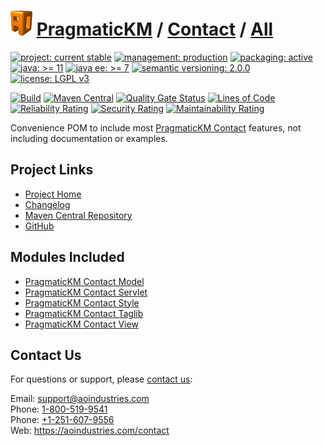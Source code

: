 # [<img src="ao-logo.png" alt="AO Logo" width="35" height="40">](https://github.com/ao-apps) [PragmaticKM](https://github.com/ao-apps/pragmatickm) / [Contact](https://github.com/ao-apps/pragmatickm-contact) / [All](https://github.com/ao-apps/pragmatickm-contact-all)

[![project: current stable](https://pragmatickm.com/ao-badges/project-current-stable.svg)](https://aoindustries.com/life-cycle#project-current-stable)
[![management: production](https://pragmatickm.com/ao-badges/management-production.svg)](https://aoindustries.com/life-cycle#management-production)
[![packaging: active](https://pragmatickm.com/ao-badges/packaging-active.svg)](https://aoindustries.com/life-cycle#packaging-active)  
[![java: &gt;= 11](https://pragmatickm.com/ao-badges/java-11.svg)](https://docs.oracle.com/en/java/javase/11/)
[![java ee: &gt;= 7](https://pragmatickm.com/ao-badges/javaee-7.svg)](https://docs.oracle.com/javaee/7/)
[![semantic versioning: 2.0.0](https://pragmatickm.com/ao-badges/semver-2.0.0.svg)](http://semver.org/spec/v2.0.0.html)
[![license: LGPL v3](https://pragmatickm.com/ao-badges/license-lgpl-3.0.svg)](https://www.gnu.org/licenses/lgpl-3.0)

[![Build](https://github.com/ao-apps/pragmatickm-contact-all/workflows/Build/badge.svg?branch=1.x)](https://github.com/ao-apps/pragmatickm-contact-all/actions?query=workflow%3ABuild)
[![Maven Central](https://maven-badges.herokuapp.com/maven-central/com.pragmatickm/pragmatickm-contact-all/badge.svg)](https://maven-badges.herokuapp.com/maven-central/com.pragmatickm/pragmatickm-contact-all)
[![Quality Gate Status](https://sonarcloud.io/api/project_badges/measure?branch=1.x&project=com.pragmatickm%3Apragmatickm-contact-all&metric=alert_status)](https://sonarcloud.io/dashboard?branch=1.x&id=com.pragmatickm%3Apragmatickm-contact-all)
[![Lines of Code](https://sonarcloud.io/api/project_badges/measure?branch=1.x&project=com.pragmatickm%3Apragmatickm-contact-all&metric=ncloc)](https://sonarcloud.io/component_measures?branch=1.x&id=com.pragmatickm%3Apragmatickm-contact-all&metric=ncloc)  
[![Reliability Rating](https://sonarcloud.io/api/project_badges/measure?branch=1.x&project=com.pragmatickm%3Apragmatickm-contact-all&metric=reliability_rating)](https://sonarcloud.io/component_measures?branch=1.x&id=com.pragmatickm%3Apragmatickm-contact-all&metric=Reliability)
[![Security Rating](https://sonarcloud.io/api/project_badges/measure?branch=1.x&project=com.pragmatickm%3Apragmatickm-contact-all&metric=security_rating)](https://sonarcloud.io/component_measures?branch=1.x&id=com.pragmatickm%3Apragmatickm-contact-all&metric=Security)
[![Maintainability Rating](https://sonarcloud.io/api/project_badges/measure?branch=1.x&project=com.pragmatickm%3Apragmatickm-contact-all&metric=sqale_rating)](https://sonarcloud.io/component_measures?branch=1.x&id=com.pragmatickm%3Apragmatickm-contact-all&metric=Maintainability)

Convenience POM to include most [PragmaticKM Contact](https://github.com/ao-apps/pragmatickm-contact) features, not including documentation or examples.

## Project Links
* [Project Home](https://pragmatickm.com/contact/all/)
* [Changelog](https://pragmatickm.com/contact/all/changelog)
* [Maven Central Repository](https://central.sonatype.com/artifact/com.pragmatickm/pragmatickm-contact-all)
* [GitHub](https://github.com/ao-apps/pragmatickm-contact-all)

## Modules Included
* [PragmaticKM Contact Model](https://github.com/ao-apps/pragmatickm-contact-model)
* [PragmaticKM Contact Servlet](https://github.com/ao-apps/pragmatickm-contact-servlet)
* [PragmaticKM Contact Style](https://github.com/ao-apps/pragmatickm-contact-style)
* [PragmaticKM Contact Taglib](https://github.com/ao-apps/pragmatickm-contact-taglib)
* [PragmaticKM Contact View](https://github.com/ao-apps/pragmatickm-contact-view)

## Contact Us
For questions or support, please [contact us](https://aoindustries.com/contact):

Email: [support@aoindustries.com](mailto:support@aoindustries.com)  
Phone: [1-800-519-9541](tel:1-800-519-9541)  
Phone: [+1-251-607-9556](tel:+1-251-607-9556)  
Web: https://aoindustries.com/contact
